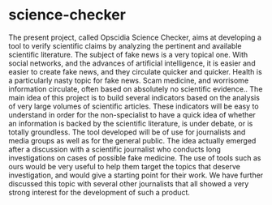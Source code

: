 # science-checker
The present project, called Opscidia Science Checker, aims at developing a tool to verify scientific claims by analyzing the pertinent and available scientific literature. The subject of fake news is a very topical one. With social networks, and the advances of artificial intelligence, it is easier and easier to create fake news, and they circulate quicker and quicker. Health is a particularly nasty topic for fake news. Scam medicine, and worrisome information circulate, often based on absolutely no scientific evidence.. The main idea of this project is to build several indicators based on the analysis of very large volumes of scientific articles. These indicators will be easy to understand in order for the non-specialist to have a quick idea of whether an information is backed by the scientific literature, is under debate, or is totally groundless.   The tool developed will be of use for journalists and media groups as well as for the general public. The idea actually emerged after a discussion with a scientific journalist who conducts long investigations on cases of possible fake medicine. The use of tools such as ours would be very useful to help them target the topics that deserve investigation, and would give a starting point for their work. We have further discussed this topic with several other journalists that all showed a very strong interest for the development of such a product. 
